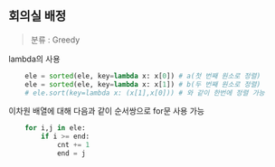 ## 회의실 배정
> 분류 : Greedy

lambda의 사용
```python
    ele = sorted(ele, key=lambda x: x[0]) # a(첫 번째 원소로 정렬)
    ele = sorted(ele, key=lambda x: x[1]) # b(두 번째 원소로 정렬)
    # ele.sort(key=lambda x: (x[1],x[0])) # 와 같이 한번에 정렬 가능
```

이차원 배열에 대해 다음과 같이 순서쌍으로 for문 사용 가능
```python
    for i,j in ele:
        if i >= end:
            cnt += 1
            end = j
```